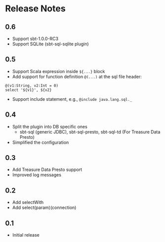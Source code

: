 Release Notes 
===

## 0.6
 - Support sbt-1.0.0-RC3
 - Support SQLite (sbt-sql-sqlite plugin)

## 0.5
 - Support Scala expression inside `${...}` block
 - Add support for function definition `@(...)` at the sql file header:
 ```
@(v1:String, v2:Int = 0)
select '${v1}', ${v2}
```
 - Support include statement, e.g., `@include java.lang.sql._`

## 0.4
 - Split the plugin into DB specific ones
    - sbt-sql (generic JDBC), sbt-sql-presto, sbt-sql-td (For Treasure Data Presto)
 - Simplified the configuration    

## 0.3
 - Add Treasure Data Presto support
 - Improved log messages

## 0.2
 - Add selectWith
 - Add select(param)(connection)

## 0.1
 - Initial release
